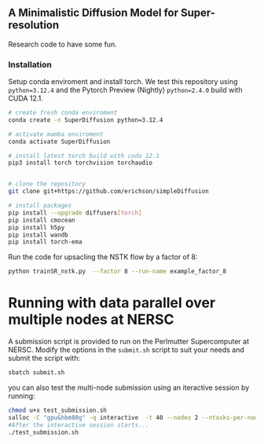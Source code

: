 ## A Minimalistic Diffusion Model for Super-resolutionResearch code to have some fun.### InstallationSetup conda enviroment and install torch. We test this repository using `python=3.12.4` and the Pytorch Preview (Nightly) `python=2.4.0` build with CUDA 12.1.```bash# create fresh conda enviromentconda create -n SuperDiffusion python=3.12.4# activate mamba enviromentconda activate SuperDiffusion# install latest torch build with cuda 12.1pip3 install torch torchvision torchaudio# clone the repositorygit clone git+https://github.com/erichson/simpleDiffusion# install packagespip install --upgrade diffusers[torch]pip install cmoceanpip install h5pypip install wandbpip install torch-ema```Run the code for upsacling the NSTK flow by a factor of 8:```bashpython trainSR_nstk.py  --factor 8 --run-name example_factor_8```# Running with data parallel over multiple nodes at NERSCA submission script is provided to run on the Perlmutter Supercomputer at NERSC. Modify the options in the ```submit.sh``` script to suit your needs and submit the script with:```bashsbatch submit.sh```you can also test the multi-node submission using an iteractive session by running:```bashchmod u+x test_submission.shsalloc -C "gpu&hbm80g" -q interactive  -t 40 --nodes 2 --ntasks-per-node=4 --gpus-per-node=4  -A m4663#After the interactive session starts..../test_submission.sh```